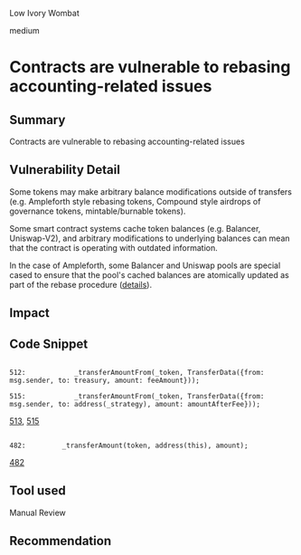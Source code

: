 Low Ivory Wombat

medium

# Contracts are vulnerable to rebasing accounting-related issues
## Summary

Contracts are vulnerable to rebasing accounting-related issues

## Vulnerability Detail

Some tokens may make arbitrary balance modifications outside of transfers (e.g. Ampleforth style rebasing tokens, Compound style airdrops of governance tokens, mintable/burnable tokens).

Some smart contract systems cache token balances (e.g. Balancer, Uniswap-V2), and arbitrary modifications to underlying balances can mean that the contract is operating with outdated information.

In the case of Ampleforth, some Balancer and Uniswap pools are special cased to ensure that the pool's cached balances are atomically updated as part of the rebase procedure ([details](https://www.ampltalk.org/app/forum/technology-development-17/topic/supported-dex-pools-61/)).

## Impact

## Code Snippet

```solidity

512:            _transferAmountFrom(_token, TransferData({from: msg.sender, to: treasury, amount: feeAmount}));

515:            _transferAmountFrom(_token, TransferData({from: msg.sender, to: address(_strategy), amount: amountAfterFee}));

```

[513](https://github.com/sherlock-audit/2023-09-Gitcoin/blob/6430c8004017e96ae2f5aac365bdefd0b6eeea72/allo-v2/contracts/core/Allo.sol#L513), [515](https://github.com/sherlock-audit/2023-09-Gitcoin/blob/6430c8004017e96ae2f5aac365bdefd0b6eeea72/allo-v2/contracts/core/Allo.sol#L515)

```solidity

482:         _transferAmount(token, address(this), amount);

```

[482](https://github.com/sherlock-audit/2023-09-Gitcoin/blob/6430c8004017e96ae2f5aac365bdefd0b6eeea72/allo-v2/contracts/strategies/_poc/donation-voting/DonationVotingStrategy.sol#L482)


## Tool used

Manual Review

## Recommendation
